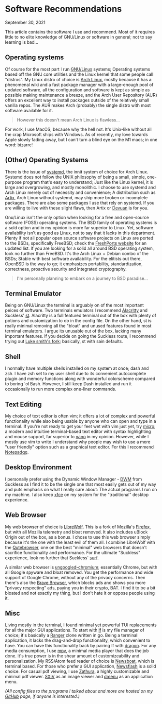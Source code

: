 # Software Recommendations
September 30, 2021

This article contains the software I use and recommend. Most of it
requires little to no elite knowledge of GNU/Linux or software in general;
not to say learning is bad...


## Operating systems

Of course for the most part I run [GNU/Linux](https://www.gnu.org/gnu/linux-and-gnu.en.html)
systems; Operating systems based off the GNU core utilities and the Linux kernel
that some people call "distros". My Linux distro of choice is
[Arch Linux](https://archlinux.org/), mostly because it has a phenomenal wiki and
a fast package manager with a large-enough pool of updated software,
all the configuration and software is kept as simple as possible making
maintenance a breeze, and the Arch User Repository (AUR) offers an excellent way to
install packages outside of the relatively small vanilla repos. The AUR makes
Arch (probably) the single distro with most software available for it.

> However this doesn't mean Arch Linux is flawless...

For work, I use MacOS, because why the hell not. It's Unix-like without all the
crap Microsoft ships with Windows. As of recently, my love towards Apple slowly fading
away, but I can't turn a blind eye on the M1 macs; in one word: bizarre!


## (Other) Operating Systems

There is the issue of [systemd](https://www.freedesktop.org/wiki/Software/systemd/),
the innit system of choice for Arch Linux. Systemd does not follow the UNIX philosophy
of being a small, simple, one-purpose program that's easy to understand; Just like the
Linux kernel, it is large and overgrowing, and mostly monolithic. I choose to use systemd
and Arch Linux merely out of necessity and convenience; A distribution such as
[Artix](https://artixlinux.org/), Arch Linux without systemd, may ship more broken or
incomplete packages. There are also some packages I use that rely on systemd. If you are
willing to live with these slight flaws, then Artix or [Devuan](https://www.devuan.org/)
is for you.

Gnu/Linux isn't the only option when looking for a free and open-source software (FOSS)
operating systems. The BSD family of operating systems is a sold option and in
my opinion is more far superior to Linux. Yet, software availability isn't as good
as Linux, not to say that it lacks in this department. Plenty if not all popular
open source software projects on Linux are ported to the BSDs, specifically
FreeBSD; check the [FreshPorts website](https://www.freshports.org/) for an
updated list. If you are looking for a solid all around BSD operating system,
look no further than FreeBSD. It's the Arch Linux + Debian combo of the BSDs; Stable
with best software availability. For the elitists out there, OpenBSD is the way to go;
it emphasizes portability, standardization, correctness, proactive security and
integrated cryptography.

> I'm personally planning to embark on a journey to BSD paradise...

## Terminal Emulator

Being on GNU/Linux the terminal is arguably on of the most important peices of
software. Two terminals emulators I recommend
[Alacritty](https://github.com/alacritty/alacritty) and Suckless'
[st](https://st.suckless.org/). Alacritty is a full featured terminal out of
the box with plenty of potions and customization to do in the config file. On
the other hand, st is really minimal removing all the "bloat" and unused
features found in most terminal emulators. I argue its unusable out of the box,
lacking many important features. If you decide on going the Suckless route, I
recommend trying out [Luke smith's fork](https://github.com/LukeSmithxyz/st);
basically, st with sain defaults.


## Shell

I normally have multiple shells installed on my system at once; dash and zsh.
I have zsh set to my user shell due to its convenient autocomplete plugin and memory
functions along with wonderful colorscheme compared to boring 'ol Bash.
However, I still keep Dash installed and run it occasionally to run more complex
one-liner commands.


## Text Editing

My choice of text editor is often vim; it offers a lot of complex and powerful
functionality while also being usable by anyone who can open and type in a
terminal. If you're not ready to get your feet wet with vim just yet, try
[micro](https://micro-editor.github.io/); a modern and intuitive terminal-based
text editor with syntax highlighting and mouse support, far superior to
[nano](https://www.nano-editor.org/) in my opinion. However, while I mostly use
vim to write I understand why people may wish to use a more "user friendly" option
such as a graphical text editor. For this I recommend [Notepadqq](https://notepadqq.com/s/).


## Desktop Environment

I personally prefer using the Dynamic Window Manager -
[DWM](https://dwm.suckless.org/) from Suckless as I find it to be the single
one that most easily gets out of my way and puts emphasis on what I really care
about: The actual programs I run on my machine. I also keep [xfce](https://xfce.org/)
on my system for the "traditional" desktop experience.


## Web Browser

My web browser of choice is [LibreWolf](https://librewolf-community.gitlab.io/).
This is a fork of Mozilla's [Firefox](https://www.mozilla.org/), but
with all Mozilla telemetry and bloat removed. It also includes uBlock Origin
out of the box, as a bonus. I chose to use this web browser simply because
it's the one with the least evil of them all. I combine LibreWolf with the
[Qutebrowser](https://qutebrowser.org/), one on the best "minimal" web browsers
that doesn't sacrifice functionality and performance. For the ultimate
"Suckless" experience, look no further that Suckless'
[surf](https://surf.suckless.org/).

A similar web browser is [ungoogled-chromium](https://github.com/Eloston/ungoogled-chromium);
essentially Chrome, but with all Google spyware and bloat removed. You get the
performance and wide support of Google Chrome, without any of the privacy concerns.
Then there's also the [Brave Browser](https://brave.com/), which blocks ads and
shows you more "privacy respecting" ads, paying you in their crypto, BAT. I find
it to be a bit bloated and not exactly my thing, but I don't hate it or oppose
people using it.


## Misc

Living mostly in the terminal, I found minimal yet powerful TUI replacements
for all the major GUI applications. To start with
[lf](https://github.com/gokcehan/lf) is my file manager of choice; it's
basically a [Ranger](https://ranger.github.io/) clone written in go. Being a
terminal application, it lacks the drag-and-drop functionality, which
convenient to have. You can have this functionality back by pairing lf with
[dragon](https://github.com/mwh/dragon). For any media consumption, I use
[mpv](https://mpv.io/), a minimal media player that does the job done.
It's true power is in the shear amount of customizeability and personalization.
My RSS/Atom feed reader of choice is [Newsboat](https://newsboat.org/), which
is terminal based. For those who prefer a GUI application,
[Newsflash](https://gitlab.com/news-flash/news_flash_gtk) is a
solid choice. For casual pdf viewing, I use [Zathura](https://pwmt.org/projects/zathura/),
a highly customizable and minimal pdf viewer. [SXIV](https://github.com/muennich/sxiv) as an
image viewer and [dmenu](https://tools.suckless.org/dmenu/) as an application menu.

*(All config files to the programs I talked about and more are hosted on my [GitHub](https://github.com/worthyox) page, if anyone is interested.)*
